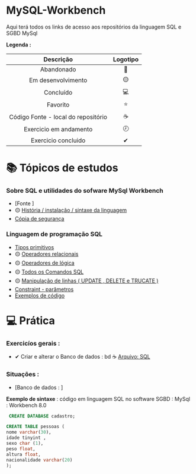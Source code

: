 # MySQL-Workbench 
 <p> Aqui terá todos os links de acesso aos repositórios da linguagem SQL  e SGBD MySql</p>
 

<strong> Legenda :</strong>

|Descrição | Logotipo   | 
|:--: |:--:|
| Abandonado | 🔴 | 
| Em desenvolvimento    |  🟡  | 
| Concluído    |  💻  | 
| Favorito | ⭐ | 
| Código Fonte - local do repositório | ☕| 
| Exercicio em andamento |  🕗  |  
| Exercicio concluido | ✔ | 


# 📚 Tópicos de estudos 


### Sobre SQL e utilidades do sofware MySql Workbench

* [Fonte ]
* 🟡 [ História / instalação / sintaxe da linguagem   ](https://github.com/LeandroPereira2603/MySQL-Workbench/blob/main/Explica%C3%A7%C3%B4es/Historia-instala%C3%A7%C3%A3o.md)
* [Cópia de segurança](https://github.com/LeandroPereira2603/MySQL-Workbench/blob/main/Explica%C3%A7%C3%B4es/C%C3%B3pa%20de%20seguran%C3%A7a.md)



### Linguagem de programação SQL 

* [Tipos primitivos](https://github.com/LeandroPereira2603/MySQL-Workbench/blob/main/Explica%C3%A7%C3%B4es/tipos-primitivos.md)
* 🟡 [Operadores relacionais](https://github.com/LeandroPereira2603/MySQL-Workbench/blob/main/Explica%C3%A7%C3%B4es/Operadores%20relacionais.md)
* 🟡 [Operadores de lógica](https://github.com/LeandroPereira2603/MySQL-Workbench/blob/main/Explica%C3%A7%C3%B4es/Operadores%20de%20l%C3%B3gica.md)
* 🟡 [ Todos os Comandos SQL  ](https://github.com/LeandroPereira2603/MySQL-Workbench/blob/main/Explica%C3%A7%C3%B4es/Comandos%20sql.md)
* 🟡 [ Manipulação de linhas ( UPDATE , DELETE e TRUCATE )](https://github.com/LeandroPereira2603/MySQL-Workbench/blob/main/Explica%C3%A7%C3%B4es/Manipulando%20linhas%20(update%2Cdelete%2Ctruncate).md)
* [Constraint - parâmetros](https://github.com/LeandroPereira2603/MySQL-Workbench/blob/main/Explica%C3%A7%C3%B4es/Constraint.md)
* [Exemplos de código](https://github.com/LeandroPereira2603/MySQL-Workbench/blob/main/Explica%C3%A7%C3%B4es/Exemplo-c%C3%B3digo.md)

# 💻 Prática 

### Exercicíos gerais : 

* ✔ Criar e alterar o Banco de dados : bd  ☕ [Arquivo: SQL](https://github.com/LeandroPereira2603/MySQL-Workbench/blob/main/Pratica/bd.sql)


### Situações : 

* [Banco de dados : ]

**Exemplo de sintaxe** : código em linguagem SQL no software SGBD : MySql : Workbench 8.0 
```sql
 CREATE DATABASE cadastro;
```
 ```sql
CREATE TABLE pessoas (
nome varchar(30),
idade tinyint ,
sexo char (1),
peso float,
altura float,
nacionalidade varchar(20)
);

 ```



